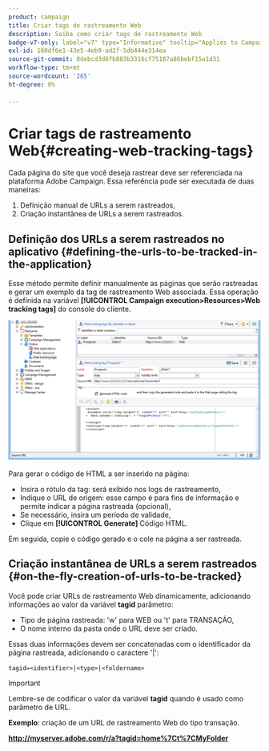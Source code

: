 ```yaml
---
product: campaign
title: Criar tags de rastreamento Web
description: Saiba como criar tags de rastreamento Web
badge-v7-only: label="v7" type="Informative" tooltip="Applies to Campaign Classic v7 only"
exl-id: 160df6e1-43e5-4eb9-ad2f-5db444e314ea
source-git-commit: 8debcd3d8fb883b3316cf75187a86bebf15a1d31
workflow-type: tm+mt
source-wordcount: '265'
ht-degree: 0%

---
```


# Criar tags de rastreamento Web{#creating-web-tracking-tags}

Cada página do site que você deseja rastrear deve ser referenciada na plataforma Adobe Campaign. Essa referência pode ser executada de duas maneiras:

1. Definição manual de URLs a serem rastreados,
1. Criação instantânea de URLs a serem rastreados.

## Definição dos URLs a serem rastreados no aplicativo {#defining-the-urls-to-be-tracked-in-the-application}

Esse método permite definir manualmente as páginas que serão rastreadas e gerar um exemplo da tag de rastreamento Web associada. Essa operação é definida na variável **[!UICONTROL Campaign execution>Resources>Web tracking tags]** do console do cliente.

![](assets/d_ncs_integration_webtracking_screen.png)

Para gerar o código de HTML a ser inserido na página:

* Insira o rótulo da tag: será exibido nos logs de rastreamento,
* Indique o URL de origem: esse campo é para fins de informação e permite indicar a página rastreada (opcional),
* Se necessário, insira um período de validade,
* Clique em **[!UICONTROL Generate]** Código HTML.

Em seguida, copie o código gerado e o cole na página a ser rastreada.

## Criação instantânea de URLs a serem rastreados {#on-the-fly-creation-of-urls-to-be-tracked}

Você pode criar URLs de rastreamento Web dinamicamente, adicionando informações ao valor da variável **tagid** parâmetro:

* Tipo de página rastreada: &#39;w&#39; para WEB ou &#39;t&#39; para TRANSAÇÃO,
* O nome interno da pasta onde o URL deve ser criado.

Essas duas informações devem ser concatenadas com o identificador da página rastreada, adicionando o caractere &#39;|&#39;:

```
tagid=<identifier>|<type>|<foldername>
```

>[!IMPORTANT]
>
>Lembre-se de codificar o valor da variável **tagid** quando é usado como parâmetro de URL.

**Exemplo**: criação de um URL de rastreamento Web do tipo transação.

**http://myserver.adobe.com/r/a?tagid=home%7Ct%7CMyFolder**
